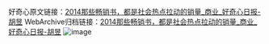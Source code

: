好奇心原文链接：[2014那些畅销书，都是社会热点拉动的销量_商业_好奇心日报-胡昱](https://www.qdaily.com/articles/4393.html)
WebArchive归档链接：[2014那些畅销书，都是社会热点拉动的销量_商业_好奇心日报-胡昱](http://web.archive.org/web/20190623155439/https://www.qdaily.com/articles/4393.html)
![image](http://ww3.sinaimg.cn/large/007d5XDply1g3vhl2ntwfj30u03v1u0s)